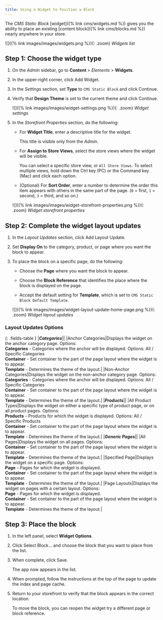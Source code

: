 ```yaml
---
title: Using a Widget to Position a Block
---
```


The _CMS Static Block_ [widget]({% link cms/widgets.md %}) gives you the ability to place an existing [content block]({% link cms/blocks.md %}) nearly anywhere in your store.

![]({% link images/images/widgets.png %}){: .zoom}
_Widgets list_

## Step 1: Choose the widget type

1. On the _Admin_ sidebar, go to **Content** > _Elements_ > **Widgets**.

1. In the upper-right corner, click <span class="btn">Add Widget</span>.

1. In the _Settings_ section, set **Type** to `CMS Static Block` and click <span class="btn">Continue</span>.

1. Verify that **Design Theme** is set to the current theme and click <span class="btn">Continue</span>.

   ![]({% link images/images/widget-settings.png %}){: .zoom}
   _Widget settings_

1. In the _Storefront Properties_ section, do the following:

   - For **Widget Title**, enter a descriptive title for the widget.

      This title is visible only from the _Admin_.

   - For **Assign to Store Views**, select the store views where the widget will be visible.

      You can select a specific store view, or `All Store Views`. To select multiple views, hold down the Ctrl key (PC) or the Command key (Mac) and click each option.

   - (Optional) For **Sort Order**, enter a number to determine the order this item appears with others in the same part of the page. (`0` = first, `1` = second, `3` = third, and so on.)

   ![]({% link images/images/widget-storefront-properties.png %}){: .zoom}
   _Widget storefront properties_

## Step 2: Complete the widget layout updates

1. In the _Layout Updates_ section, click <span class="btn">Add Layout Update</span>.

1. Set **Display On** to the category, product, or page where you want the block to appear.

1. To place the block on a specific page, do the following:

   - Choose the **Page** where you want the block to appear.

   - Choose the **Block Reference** that identifies the place where the block is displayed on the page.

   - Accept the default setting for **Template**, which is set to `CMS Static Block Default Template`.

   ![]({% link images/images/widget-layout-update-home-page.png %}){: .zoom}
   _Widget layout updates_

### Layout Updates Options

{: .fields-table }
|**_Categories_**||
|Anchor Categories|Displays the widget on the anchor category page. Options:<br/>**Categories** - Categories where the anchor will be displayed. Options: All / Specific Categories<br/>**Container** - Set container to the part of the page layout where the widget is to appear.<br/>**Template** - Determines the theme of the layout.|
|Non-Anchor Categories|Displays the widget on the non-anchor category page. Options:<br/>**Categories** - Categories where the anchor will be displayed. Options: All / Specific Categories<br/>**Container** - Set container to the part of the page layout where the widget is to appear.<br/>**Template** - Determines the theme of the layout.|
|**_Products_**||
|All Product Types|Displays the widget on either a specific type of product page, or on all product pages. Options:<br/>**Products** - Products for which the widget is displayed. Options: All / Specific Products<br/>**Container** - Set container to the part of the page layout where the widget is to appear.<br/>**Template** - Determines the theme of the layout.|
|**_Generic Pages_**||
|All Pages|Displays the widget on all pages. Options:<br/>**Container** - Set container to the part of the page layout where the widget is to appear.<br/>**Template** - Determines the theme of the layout.|
|Specified Page|Displays the widget on a specific page. Options:<br/>**Page** - Pages for which the widget is displayed.<br/>**Container** - Set container to the part of the page layout where the widget is to appear.<br/>**Template** - Determines the theme of the layout.|
|Page Layouts|Displays the widget on pages with a certain layout. Options:<br/>**Page** - Pages for which the widget is displayed.<br/>**Container** - Set container to the part of the page layout where the widget is to appear.<br/>**Template** - Determines the theme of the layout.|

## Step 3: Place the block

1. In the left panel, select **Widget Options**.

1. Click <span class="btn">Select Block…</span> and choose the block that you want to place from the list.

1. When complete, click <span class="btn">Save</span>.

   The app now appears in the list.

1. When prompted, follow the instructions at the top of the page to update the index and page cache.

1. Return to your storefront to verify that the block appears in the correct location.

   To move the block, you can reopen the widget try a different page or block reference.
